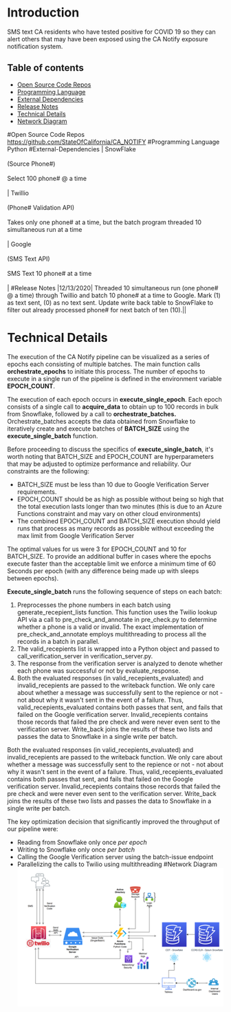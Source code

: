 # Introduction 
SMS text CA residents who have tested positive for COVID 19 so they can alert others that may have been exposed using the CA Notify exposure notification system.
## Table of contents
* [Open Source Code Repos](#open-source-code-repos)
* [Programming Language](#programming-language)
* [External Dependencies](#external-dependencies)
* [Release Notes](#release-notes)
* [Technical Details](#technical-details)
* [Network Diagram](#network-diagram)

#Open Source Code Repos
https://github.com/StateOfCalifornia/CA_NOTIFY
#Programming Language
Python
#External-Dependencies
| SnowFlake<br><br>(Source Phone#)<br><br>Select 100 phone# @ a time<br><br> | Twillio<br> <br>(Phone# Validation API)<br><br>Takes only one phone# at a time, but the batch program threaded 10 simultaneous run at a time<br><br> | Google<br><br>(SMS Text API)<br><br> SMS Text 10 phone# at a time<br><br>|
#Release Notes
|12/13/2020| Threaded 10 simultaneous run (one phone# @ a time) through Twillio and batch 10 phone# at a time to Google.  Mark (1) as text sent, (0) as no text sent. Update write back table to SnowFlake to filter out already processed phone# for next batch of ten (10).||

# Technical Details
The execution of the CA Notify pipeline can be visualized as a series of epochs each consisting of multiple batches. The main function calls **orchestrate_epochs** to initiate this process. The number of epochs to execute in a single run of the pipeline is defined in the environment variable **EPOCH_COUNT**. 

The execution of each epoch occurs in **execute_single_epoch**. Each epoch consists of a single call to **acquire_data** to obtain up to 100 records in bulk from Snowflake, followed by a call to **orchestrate_batches.**  Orchestrate_batches accepts the data obtained from Snowflake to iteratively create and execute batches of **BATCH_SIZE** using the **execute_single_batch** function.

Before proceeding to discuss the specifics of **execute_single_batch**, it's worth noting that BATCH_SIZE and EPOCH_COUNT are hyperparameters that may be adjusted to optimize performance and reliability. Our constraints are the following:
- BATCH_SIZE must be less than 10 due to Google Verification Server requirements. 
- EPOCH_COUNT should be as high as possible without being so high that the total execution lasts longer than two minutes (this is due to an Azure Functions constraint and may vary on other cloud environments)
- The combined EPOCH_COUNT and BATCH_SIZE execution should yield runs that process as many records as possible without exceeding the max limit from Google Verification Server

The optimal values for us were 3 for EPOCH_COUNT and 10 for BATCH_SIZE. To provide an additional buffer in cases where the epochs execute faster than the acceptable limit we enforce a minimum time of 60 Seconds per epoch (with any difference being made up with sleeps between epochs).

**Execute_single_batch** runs the following sequence of steps on each batch:
1. Preprocesses the phone numbers in each batch using generate_recepient_lists function. This function uses the Twilio lookup API via a call to pre_check_and_annotate in pre_check.py to determine whether a phone is a valid or invalid. The exact implementation of pre_check_and_annotate employs multithreading to process all the records in a batch in parallel.
2. The valid_recepients list is wrapped into a Python object and passed to call_verification_server in verification_server.py. 
3. The response from the verification server is analyzed to denote whether each phone was successful or not by evaluate_response. 
4. Both the evaluated responses (in valid_recepients_evaluated) and invalid_recepients are passed to the writeback function. We only care about whether a message was successfully sent to the repience or not - not about why it wasn't sent in the event of a failure. Thus, valid_recepients_evaluated contains both passes that sent, and fails that failed on the Google verification server. Invalid_recepients contains those records that failed the pre check and were never even sent to the verification server. Write_back joins the results of these two lists and passes the data to Snowflake in a single write per batch.

Both the evaluated responses (in valid_recepients_evaluated) and invalid_recepients are passed to the writeback function. We only care about whether a message was successfully sent to the repience or not - not about why it wasn't sent in the event of a failure. Thus, valid_recepients_evaluated contains both passes that sent, and fails that failed on the Google verification server. Invalid_recepients contains those records that failed the pre check and were never even sent to the verification server. Write_back joins the results of these two lists and passes the data to Snowflake in a single write per batch.

The key optimization decision that significantly improved the throughput of our pipeline were:
- Reading from Snowflake only once *per epoch*
- Writing to Snowflake only once *per batch*
- Calling the Google Verification server using the batch-issue endpoint
- Parallelizing the calls to Twilio using multithreading
#Network Diagram
![Network Diagram](images/NetworkDiagram.png)


